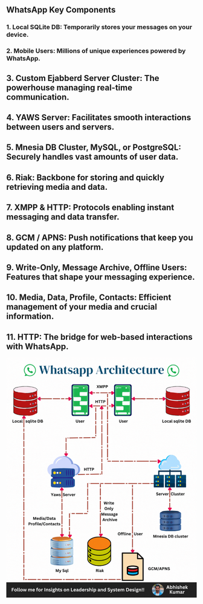 

## WhatsApp Key Components

### 1. Local SQLite DB: Temporarily stores your messages on your device.

### 2. Mobile Users: Millions of unique experiences powered by WhatsApp.

## 3. Custom Ejabberd Server Cluster: The powerhouse managing real-time communication.

## 4.  YAWS Server: Facilitates smooth interactions between users and servers.

## 5.  Mnesia DB Cluster, MySQL, or PostgreSQL: Securely handles vast amounts of user data.

## 6. Riak: Backbone for storing and quickly retrieving media and data.

## 7. XMPP & HTTP: Protocols enabling instant messaging and data transfer.

## 8. GCM / APNS: Push notifications that keep you updated on any platform.

## 9. Write-Only, Message Archive, Offline Users: Features that shape your messaging experience.

## 10. Media, Data, Profile, Contacts: Efficient management of your media and crucial information.

## 11. HTTP: The bridge for web-based interactions with WhatsApp.

![alt text](image.gif)
